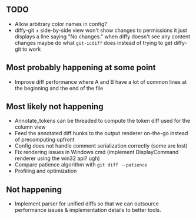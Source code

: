 TODO
----
* Allow arbitrary color names in config?
* diffy-git + side-by-side view won't show changes to permissions
  it just displays a line saying "No changes." when diffy doesn't see any content changes
  maybe do what `git-icdiff` does instead of trying to get diffy-git to work

Most probably happening at some point
-------------------------------------
* Improve diff performance where A and B have a lot of common lines at the beginning and the end of the file

Most likely not happening
-------------------------
* Annotate_tokens can be threaded to compute the token diff used for the column view
* Feed the annotated diff hunks to the output renderer on-the-go instead of precomputing upfront
* Config does not handle comment serialization correctly (some are lost)
* Fix rendering issues in Windows cmd (implement DisplayCommand renderer using the win32 api? ugh)
* Compare patience algorithm with `git diff --patience`
* Profiling and optimization

Not happening
-------------
* Implement parser for unified diffs so that we can outsource performance issues & implementation
  details to better tools.